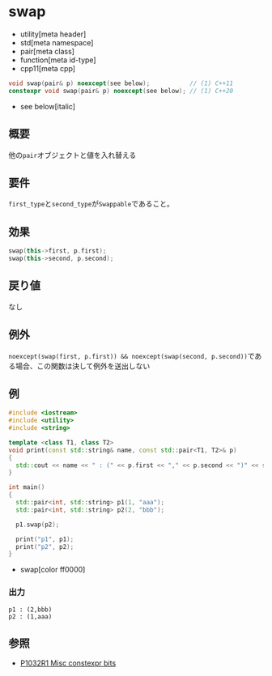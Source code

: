 # swap
* utility[meta header]
* std[meta namespace]
* pair[meta class]
* function[meta id-type]
* cpp11[meta cpp]

```cpp
void swap(pair& p) noexcept(see below);           // (1) C++11
constexpr void swap(pair& p) noexcept(see below); // (1) C++20
```
* see below[italic]

## 概要
他の`pair`オブジェクトと値を入れ替える


## 要件
`first_type`と`second_type`が`Swappable`であること。


## 効果
```cpp
swap(this->first, p.first);
swap(this->second, p.second);
```


## 戻り値
なし


## 例外
`noexcept(swap(first, p.first)) && noexcept(swap(second, p.second))`である場合、この関数は決して例外を送出しない


## 例
```cpp example
#include <iostream>
#include <utility>
#include <string>

template <class T1, class T2>
void print(const std::string& name, const std::pair<T1, T2>& p)
{
  std::cout << name << " : (" << p.first << "," << p.second << ")" << std::endl;
}

int main()
{
  std::pair<int, std::string> p1(1, "aaa");
  std::pair<int, std::string> p2(2, "bbb");

  p1.swap(p2);

  print("p1", p1);
  print("p2", p2);
}
```
* swap[color ff0000]

### 出力
```
p1 : (2,bbb)
p2 : (1,aaa)
```

## 参照
- [P1032R1 Misc constexpr bits](http://www.open-std.org/jtc1/sc22/wg21/docs/papers/2018/p1032r1.html)

